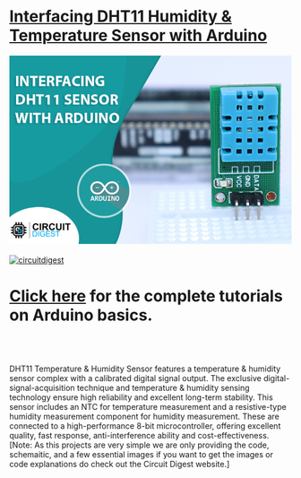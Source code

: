 # [Interfacing DHT11 Humidity & Temperature Sensor with Arduino](https://circuitdigest.com/microcontroller-projects/interfacing-dht11-sensor-with-arduino)

<img src="https://github.com/Circuit-Digest/Basic-Arduino-Tutorials-for-Beginners-/blob/main/Interfacing%20DHT11%20Sensor%20With%20Arduino/images/dht11_title.jpg" width="" alt="alt_text" title="image_tooltip">
<br>

<br>
<a href="https://circuitdigest.com/tags/arduino"><img src="https://img.shields.io/static/v1?label=&labelColor=505050&message=Arduino Basic Tutorials Circuit Digest&color=%230076D6&style=social&logo=google-chrome&logoColor=%230076D6" alt="circuitdigest"/></a>
<br>

[<h1>Click here](https://circuitdigest.com/tags/arduino) for the complete tutorials on Arduino basics.</h1>


<br>
<br>
<br>
DHT11 Temperature & Humidity Sensor features a temperature & humidity sensor
complex with a calibrated digital signal output. The exclusive digital-signal-acquisition technique and temperature & humidity sensing technology ensure high reliability and excellent long-term stability. This sensor includes an NTC for temperature measurement and a resistive-type humidity measurement component for humidity measurement. These are connected to a high-performance 8-bit microcontroller, offering excellent quality, fast response, anti-interference ability and cost-effectiveness.
<br>
[Note: As this projects are very simple we are only providing the code, schemaitic, and a few essential images if you want to get the images or code explanations do check out the Circuit Digest website.]
<br>
<br>
